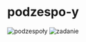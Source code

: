 # podzespo-y
![podzespoły](https://user-images.githubusercontent.com/95227403/145733902-c3f03ba6-220d-40ea-9502-f093fbbb3b68.png)
![zadanie](https://user-images.githubusercontent.com/95227403/145734049-7738a641-00ff-4f9a-a9a0-acd23e6866de.png)
